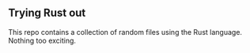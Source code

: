 ## Trying Rust out

This repo contains a collection of random files using the Rust language. Nothing too exciting. 

